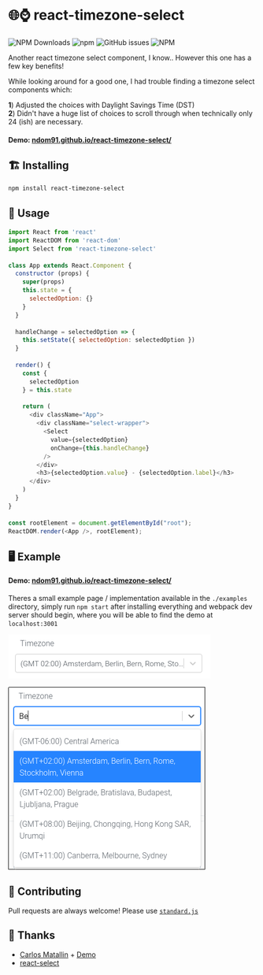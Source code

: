 # 🌐⌚ react-timezone-select

![NPM Downloads](https://img.shields.io/npm/dm/react-timezone-select?style=flat-square)
![npm](https://img.shields.io/npm/v/react-timezone-select?style=flat-square)
![GitHub issues](https://img.shields.io/github/issues/ndom91/react-timezone-select?style=flat-square)
![NPM](https://img.shields.io/npm/l/react-timezone-select?style=flat-square)


Another react timezone select component, I know.. However this one has a few key benefits!

While looking around for a good one, I had trouble finding a timezone select components which:   

**1**) Adjusted the choices with Daylight Savings Time (DST)    
**2**) Didn't have a huge list of choices to scroll through when technically only 24 (ish) are necessary. 

#### Demo: [ndom91.github.io/react-timezone-select/](https://ndom91.github.io/react-timezone-select/)

## 🏗️ Installing

```bash
npm install react-timezone-select
```

## 🔭 Usage 
```javascript
import React from 'react'
import ReactDOM from 'react-dom'
import Select from 'react-timezone-select'

class App extends React.Component {
  constructor (props) {
    super(props)
    this.state = {
      selectedOption: {}
    }
  }

  handleChange = selectedOption => {
    this.setState({ selectedOption: selectedOption })
  }

  render() {
    const {
      selectedOption
    } = this.state

    return (
      <div className="App">
        <div className="select-wrapper">
          <Select 
            value={selectedOption} 
            onChange={this.handleChange}
          />
        </div>
        <h3>{selectedOption.value} - {selectedOption.label}</h3>
      </div>
    )
  }
}

const rootElement = document.getElementById("root");
ReactDOM.render(<App />, rootElement);
```

## 🖥️ Example

#### Demo: [ndom91.github.io/react-timezone-select/](https://ndom91.github.io/react-timezone-select/)

Theres a small example page / implementation available in the `./examples` directory, simply run `npm start` after installing everything and webpack dev server should begin, where you will be able to find the demo at `localhost:3001`

![Screenshot 1](screenshots/1.png)

![Screenshot 3](screenshots/3.png)


## 🚧 Contributing

Pull requests are always welcome! Please use [`standard.js`](https://standardjs.com/)

## 🙏 Thanks

- [Carlos Matallin](https://github.com/matallo/) + [Demo](https://codepen.io/matallo/pen/WEjKqG?editors=1010)
- [react-select](https://react-select.com)

